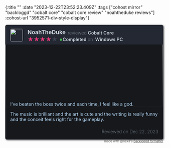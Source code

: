{:title ""
 :date "2023-12-22T23:52:23.409Z"
 :tags ["cohost mirror" "backloggd" "cobalt core" "cobalt core review" "noahtheduke reviews"]
 :cohost-url "3952571-div-style-display"}

<div style="display: none;">Cobalt Core Review</div><div style="display: flex; flex-wrap: wrap; color: rgb(186, 222, 252); background-color: rgb(22, 24, 28); border-radius: 5px; border: 1px solid rgb(36, 40, 50); overflow: hidden; box-shadow: rgba(0, 0, 0, 0.7) 2px 2px 5px; --noir-inline-color: #9ed3fb; --noir-inline-background-color: #121316; --noir-inline-border-top-color: #7e7567; --noir-inline-border-right-color: #7e7567; --noir-inline-border-bottom-color: #7e7567; --noir-inline-border-left-color: #7e7567;" data-noir-inline-color="" data-noir-inline-background-color="" data-noir-inline-border-top-color="" data-noir-inline-border-right-color="" data-noir-inline-border-bottom-color="" data-noir-inline-border-left-color=""><div style="display: flex; flex-wrap: wrap; background-color: rgb(36, 40, 50); width: 100%; padding-top: 0.75rem; padding-bottom: 0.25rem; z-index: 2; --noir-inline-background-color: #1d2028;" data-noir-inline-background-color=""><div style="margin-bottom: auto; padding-right: 0; flex: 0 0 auto; width: auto; max-width: 100%; position: relative; padding-left: 15px;"><a href="https://www.backloggd.com/u/NoahTheDuke/"><img style="width: 40px; height: 40px; border-radius: 4px; vertical-align: middle; margin: 0;" src="https://backloggd-s3.b-cdn.net/y6847fkfVpZsD2hS5bDaSaB3"></a></div><div style="min-width: 0; flex-basis: 0; flex-grow: 1; max-width: 100%; position: relative; width: 100%; padding-right: 15px; padding-left: 15px;"><div style="display: flex; flex-wrap: wrap; margin-right: -15px; margin-left: -15px; font-size: .9rem; margin-bottom: 0.25rem;"><div style="min-width: 0; flex-basis: 0; flex-grow: 1; max-width: 100%; position: relative; width: 100%; padding-right: 15px; padding-left: 15px;"><div style="display: flex; flex-wrap: wrap; margin-right: -15px; margin-left: -15px; margin-bottom: 0.25rem;"><div style="position: relative; width: auto; max-width: 100%; padding-left: 15px; padding-right: 0; margin-bottom: auto; margin-top: auto; margin-right: -0.5rem;"><a style="margin-bottom: auto; margin-top: auto; color: rgb(203, 212, 220); font-weight: 700; text-decoration: none; display: block; --noir-inline-color: #cdc8c2;" href="https://www.backloggd.com/u/NoahTheDuke/" data-noir-inline-color=""><p style="font-size: 1.1rem; line-height: normal; margin: 0;">NoahTheDuke</p></a></div><div style="position: relative; width: auto; max-width: 100%; padding-left: 15px; margin-top: auto;"><p style="margin: 0px; line-height: normal; font-weight: 200; color: rgb(143, 156, 167); --noir-inline-color: #a9a196;" data-noir-inline-color="">reviewed <a style="color: rgb(203, 212, 220); text-decoration: none; font-weight: 600; --noir-inline-color: #cdc8c2;" href="https://www.backloggd.com/games/cobalt-core/" data-noir-inline-color="">Cobalt Core</a></p></div></div><div style="display: flex; flex-wrap: wrap; margin-right: -15px; margin-left: -15px;"><div style="position: relative; width: auto; max-width: 100%; padding-left: 15px; padding-right: 0; margin-top: auto; margin-bottom: auto;"><div style="display: flex; flex-wrap: wrap; font-size: 1.15rem; line-height: 17px; unicode-bidi: bidi-override; color: rgba(146, 161, 204, 0.23); height: auto; width: auto; margin: 0px auto; position: relative; padding: 0px; white-space: nowrap; --noir-inline-color: rgba(144, 171, 203, 0.23);" data-noir-inline-color=""><div style="color: rgb(234, 55, 122); display: block; height: 100%; left: 0px; overflow: hidden; padding: 0px; position: absolute; top: 0px; white-space: nowrap; width: 80%; z-index: 1; --noir-inline-color: #eb4583;" data-noir-inline-color=""> ★★★★★</div><div style="padding: 0; display: block; z-index: 0;">★★★★★</div></div></div><div style="position: relative; width: auto; max-width: 100%; padding-left: 0.5rem; padding-right: 0.25rem; margin-top: auto; margin-bottom: auto; position: relative; margin-left: 0.5rem;"><a style="text-decoration: none;" href="https://www.backloggd.com/u/NoahTheDuke/games/added/game_status:completed/"><p style="margin: 0px; color: rgb(203, 212, 220); padding: 0px; line-height: normal; font-weight: 600; --noir-inline-color: #cdc8c2;" data-noir-inline-color="">Completed</p><div style="background-color: rgb(67, 185, 79); border-radius: 10px; height: 7px; left: -1px; position: absolute; top: 6px; width: 7px; --noir-inline-background-color: #36943f;" data-noir-inline-background-color=""></div></a></div><div style="position: relative; width: auto; max-width: 100%; padding-left: 0px; padding-right: 0.25rem; line-height: normal; font-weight: 200; color: rgb(143, 156, 167); margin-right: -0.75rem; --noir-inline-color: #a9a196;" data-noir-inline-color=""><p style="margin: 0;">on</p></div><div style="position: relative; width: auto; max-width: 100%; padding-left: 15px; margin-top: auto; margin-bottom: auto;"><a style="margin-top: 0px; margin-bottom: 0px; margin-left: auto; color: rgb(203, 212, 220); line-height: normal; text-decoration: none; font-weight: 600; --noir-inline-color: #cdc8c2;" href="https://www.backloggd.com/u/NoahTheDuke/games/added/played_platform:win/" data-noir-inline-color=""><p style="margin: 0;">Windows PC</p></a></div></div></div></div></div></div><div style="width: 100%; height: 0; margin-bottom: 160px;"><img style="min-width: 100%; width: 100%; min-height: 267px; object-fit: cover; margin: 0; transform: translateY(-25%);" src="https://images.igdb.com/igdb/image/upload/t_1080p/scorqq.png"></div><div style="display: flex; flex-wrap: wrap; margin-top: calc(-160px + 0.5rem); z-index: 0; background: linear-gradient(rgba(125, 185, 232, 0) 0px, rgb(22, 24, 28) calc(160px + 3rem)); padding-top: 160px; width: 100%; --noir-inline-background-image: linear-gradient(rgba(21, 75, 118, 0) 0px, #121316 calc(160px + 3rem)); --noir-inline-background-color: transparent;" data-noir-inline-background-image="" data-noir-inline-background-color=""><div style="min-width: 0; flex-basis: 0; flex-grow: 1; max-width: 100%; position: relative; width: 100%; padding-right: 15px; padding-left: 15px;"><div style="font-weight: 400; font-size: 0.9rem; margin-bottom: 0;"><p style="margin: 0; display: inline-block; word-break: break-word; width: 100%;"><p>I’ve beaten the boss twice and each time, I feel like a god.</p><p>The music is brilliant and the art is cute and the writing is really funny and the conceit feels right for the gameplay.</p></p></div></div></div><div style="display: flex; flex-wrap: wrap; width: 100%; background-color: rgb(22, 24, 28); z-index: 1; padding-top: 0.5rem; padding-bottom: 1rem; --noir-inline-background-color: #121316;" data-noir-inline-background-color=""><div style="position: relative; width: auto; max-width: 100%; padding-left: 15px; padding-right: 15px; margin-left: auto;"><p style="margin: 0; font-size: .9rem; line-height: normal;"><a style="font-weight: 200; text-decoration: none; color: rgb(143, 156, 167); --noir-inline-color: #a9a196;" href="https://www.backloggd.com/u/NoahTheDuke/review/1214226/" data-noir-inline-color="">Reviewed on Dec 22, 2023</a></p></div></div></div><div style="text-align: right; font-size: min(1.87vw, 70%); opacity: 0.7;"> made with @nex3's <a href="https://nex3.github.io/cohost-backloggd">Backloggd formatter</a></div>
